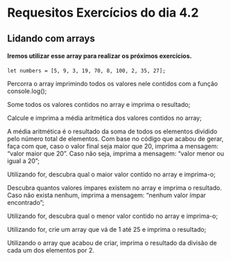 # Requesitos Exercícios do dia 4.2

## Lidando com arrays

#### Iremos utilizar esse array para realizar os próximos exercícios.

    let numbers = [5, 9, 3, 19, 70, 8, 100, 2, 35, 27];

Percorra o array imprimindo todos os valores nele contidos com a função console.log();

Some todos os valores contidos no array e imprima o resultado;

Calcule e imprima a média aritmética dos valores contidos no array;

A média aritmética é o resultado da soma de todos os elementos dividido pelo número total de elementos.
Com base no código que acabou de gerar, faça com que, caso o valor final seja maior que 20, imprima a mensagem: “valor maior que 20”. Caso não seja, imprima a mensagem: “valor menor ou igual a 20”;

Utilizando for, descubra qual o maior valor contido no array e imprima-o;

Descubra quantos valores ímpares existem no array e imprima o resultado. Caso não exista nenhum, imprima a mensagem: “nenhum valor ímpar encontrado”;

Utilizando for, descubra qual o menor valor contido no array e imprima-o;

Utilizando for, crie um array que vá de 1 até 25 e imprima o resultado;

Utilizando o array que acabou de criar, imprima o resultado da divisão de cada um dos elementos por 2.